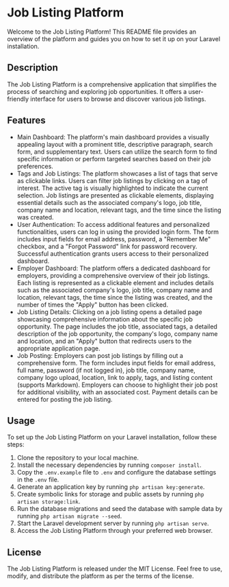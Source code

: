 # Job Listing Platform

Welcome to the Job Listing Platform! This README file provides an overview of the platform and guides you on how to set it up on your Laravel installation.

## Description

The Job Listing Platform is a comprehensive application that simplifies the process of searching and exploring job opportunities. It offers a user-friendly interface for users to browse and discover various job listings.

## Features

- Main Dashboard: The platform's main dashboard provides a visually appealing layout with a prominent title, descriptive paragraph, search form, and supplementary text. Users can utilize the search form to find specific information or perform targeted searches based on their job preferences.
- Tags and Job Listings: The platform showcases a list of tags that serve as clickable links. Users can filter job listings by clicking on a tag of interest. The active tag is visually highlighted to indicate the current selection. Job listings are presented as clickable elements, displaying essential details such as the associated company's logo, job title, company name and location, relevant tags, and the time since the listing was created.
- User Authentication: To access additional features and personalized functionalities, users can log in using the provided login form. The form includes input fields for email address, password, a "Remember Me" checkbox, and a "Forgot Password" link for password recovery. Successful authentication grants users access to their personalized dashboard.
- Employer Dashboard: The platform offers a dedicated dashboard for employers, providing a comprehensive overview of their job listings. Each listing is represented as a clickable element and includes details such as the associated company's logo, job title, company name and location, relevant tags, the time since the listing was created, and the number of times the "Apply" button has been clicked.
- Job Listing Details: Clicking on a job listing opens a detailed page showcasing comprehensive information about the specific job opportunity. The page includes the job title, associated tags, a detailed description of the job opportunity, the company's logo, company name and location, and an "Apply" button that redirects users to the appropriate application page.
- Job Posting: Employers can post job listings by filling out a comprehensive form. The form includes input fields for email address, full name, password (if not logged in), job title, company name, company logo upload, location, link to apply, tags, and listing content (supports Markdown). Employers can choose to highlight their job post for additional visibility, with an associated cost. Payment details can be entered for posting the job listing.

## Usage

To set up the Job Listing Platform on your Laravel installation, follow these steps:

1. Clone the repository to your local machine.
2. Install the necessary dependencies by running `composer install`.
3. Copy the `.env.example` file to `.env` and configure the database settings in the `.env` file.
4. Generate an application key by running `php artisan key:generate`.
5. Create symbolic links for storage and public assets by running `php artisan storage:link`.
6. Run the database migrations and seed the database with sample data by running `php artisan migrate --seed`.
7. Start the Laravel development server by running `php artisan serve`.
8. Access the Job Listing Platform through your preferred web browser.

## License

The Job Listing Platform is released under the MIT License. Feel free to use, modify, and distribute the platform as per the terms of the license.